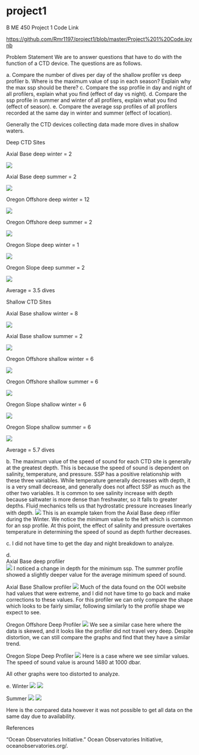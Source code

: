# project1
B ME 450 Project 1
Code Link

https://github.com/Rmr1197/project1/blob/master/Project%201%20Code.ipynb

Problem Statement
We are to answer questions that have to do with the function of a CTD device. The questions are as follows.

a. Compare the number of dives per day of the shallow profiler vs deep profiler
b. Where is the maximum value of ssp in each season? Explain why the max ssp should be there?
c. Compare the ssp profile in day and night of all profilers, explain what you find (effect of day vs night).
d. Compare the ssp profile in summer and winter of all profilers, explain what you find (effect of season). 
e. Compare the average ssp profiles of all profilers recorded at the same day in winter and summer (effect of location).

Generally the CTD devices collecting data made more dives in shallow waters.

Deep CTD Sites

Axial Base deep winter = 2 

![](https://github.com/Rmr1197/project1/blob/master/images/1.PNG)

Axial Base deep summer = 2

![](https://github.com/Rmr1197/project1/blob/master/images/2.PNG)

Oregon Offshore deep winter = 12

![](https://github.com/Rmr1197/project1/blob/master/images/3.PNG)

Oregon Offshore deep summer = 2

![](https://github.com/Rmr1197/project1/blob/master/images/4.PNG)

Oregon Slope deep winter = 1

![](https://github.com/Rmr1197/project1/blob/master/images/5.PNG)

Oregon Slope deep summer = 2

![](https://github.com/Rmr1197/project1/blob/master/images/6.PNG)

Average = 3.5 dives

Shallow CTD Sites

Axial Base shallow winter = 8

 ![](https://github.com/Rmr1197/project1/blob/master/images/7.PNG)
 
Axial Base shallow summer = 2

![](https://github.com/Rmr1197/project1/blob/master/images/8.PNG)

Oregon Offshore shallow winter = 6

![](https://github.com/Rmr1197/project1/blob/master/images/9.PNG)

Oregon Offshore shallow summer = 6

![](https://github.com/Rmr1197/project1/blob/master/images/10.PNG)

Oregon Slope shallow winter = 6

![](https://github.com/Rmr1197/project1/blob/master/images/11.PNG)

Oregon Slope shallow summer = 6

![](https://github.com/Rmr1197/project1/blob/master/images/12.PNG)

Average = 5.7 dives
	
b.	The maximum value of the speed of sound for each CTD site is generally at the greatest depth. This is because the speed of sound is dependent on salinity, temperature, and pressure. SSP has a positive relationship with these three variables. While temperature generally decreases with depth, it is a very small decrease, and generally does not affect SSP as much as the other two variables. It is common to see salinity increase with depth because saltwater is more dense than freshwater, so it falls to greater depths. Fluid mechanics tells us that hydrostatic pressure increases linearly with depth.
![](https://github.com/Rmr1197/project1/blob/master/images/13.PNG)
This is an example taken from the Axial Base deep rifiler during the Winter. We notice the minimum value to the left which is common for an ssp profile. At this point, the effect of salinity and pressure overtakes temperature in determining the speed of sound as depth further decreases.

c. 
I did not have time to get the day and night breakdown to analyze.

d. 	
Axial Base deep profiler  
![](https://github.com/Rmr1197/project1/blob/master/images/14.PNG)
I noticed a change in depth for the minimum ssp. The summer profile showed a slightly deeper value for the average minimum speed of sound.

Axial Base Shallow profiler 
![](https://github.com/Rmr1197/project1/blob/master/images/15.PNG)
Much of the data found on the OOI website had values that were extreme, and I did not have time to go back and make corrections to these values. For this profiler we can only compare the shape which looks to be fairly similar, following similarly to the profile shape we expect to see.

Oregon Offshore Deep Profiler
![](https://github.com/Rmr1197/project1/blob/master/images/16.PNG)
We see a similar case here where the data is skewed, and it looks like the profiler did not travel very deep. Despite distortion, we can still compare the graphs and find that they have a similar trend.

Oregon Slope Deep Profiler
![](https://github.com/Rmr1197/project1/blob/master/images/17.PNG)
Here is a case where we see similar values. The speed of sound value is around 1480 at 1000 dbar. 

All other graphs were too distorted to analyze.

e.
Winter
![](https://github.com/Rmr1197/project1/blob/master/images/18.PNG)
![](https://github.com/Rmr1197/project1/blob/master/images/19.PNG)

Summer
![](https://github.com/Rmr1197/project1/blob/master/images/20.PNG)
![](https://github.com/Rmr1197/project1/blob/master/images/21.PNG)

Here is the compared data however it was not possible to get all data on the same day due to availability.

References

“Ocean Observatories Initiative.” Ocean Observatories Initiative, oceanobservatories.org/.

